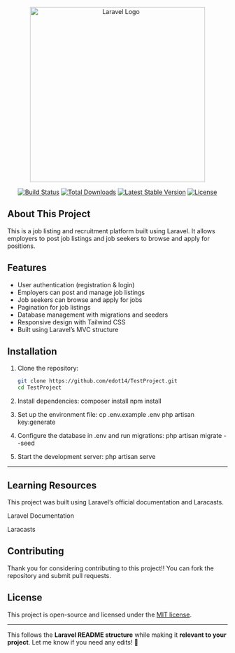 <p align="center"><a href="https://laravel.com" target="_blank"><img src="https://raw.githubusercontent.com/laravel/art/master/logo-lockup/5%20SVG/2%20CMYK/1%20Full%20Color/laravel-logolockup-cmyk-red.svg" width="400" alt="Laravel Logo"></a></p>

<p align="center">
<a href="https://github.com/laravel/framework/actions"><img src="https://github.com/laravel/framework/workflows/tests/badge.svg" alt="Build Status"></a>
<a href="https://packagist.org/packages/laravel/framework"><img src="https://img.shields.io/packagist/dt/laravel/framework" alt="Total Downloads"></a>
<a href="https://packagist.org/packages/laravel/framework"><img src="https://img.shields.io/packagist/v/laravel/framework" alt="Latest Stable Version"></a>
<a href="https://packagist.org/packages/laravel/framework"><img src="https://img.shields.io/packagist/l/laravel/framework" alt="License"></a>
</p>

## About This Project

This is a job listing and recruitment platform built using Laravel. It allows employers to post job listings and job seekers to browse and apply for positions.

## Features

- User authentication (registration & login)
- Employers can post and manage job listings
- Job seekers can browse and apply for jobs
- Pagination for job listings
- Database management with migrations and seeders
- Responsive design with Tailwind CSS
- Built using Laravel’s MVC structure

## Installation

1. Clone the repository:
   ```sh
   git clone https://github.com/edot14/TestProject.git
   cd TestProject
2. Install dependencies:
    composer install
    npm install

3. Set up the environment file:
    cp .env.example .env
    php artisan key:generate

4. Configure the database in .env and run migrations:
   php artisan migrate --seed

5. Start the development server:
   php artisan serve
---
## Learning Resources
This project was built using Laravel’s official documentation and Laracasts.

Laravel Documentation

Laracasts

## Contributing
Thank you for considering contributing to this project!! You can fork the repository and submit pull requests.

## License

This project is open-source and licensed under the [MIT license](https://opensource.org/licenses/MIT).

---

This follows the **Laravel README structure** while making it **relevant to your project**. Let me know if you need any edits! 🚀
